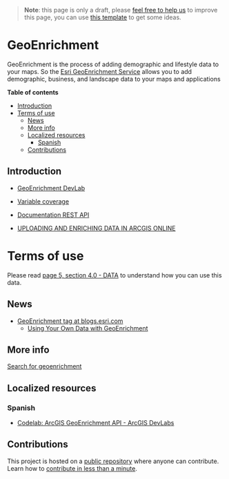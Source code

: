 > **Note**: this page is only a draft, please [feel free to help us](#contributions) to improve this page, you can use [this template](https://github.com/esri-es/awesome-arcgis/blob/master/RESOURCE_PAGE_TEMPLATE.md) to get some ideas.

# GeoEnrichment
GeoEnrichment is the process of adding demographic and lifestyle data to your maps. So the [Esri GeoEnrichment Service](https://developers.arcgis.com/features/geo-enrichment/) allows you to add demographic, business, and landscape data to your maps and applications

<!-- START doctoc generated TOC please keep comment here to allow auto update -->
<!-- DON'T EDIT THIS SECTION, INSTEAD RE-RUN doctoc TO UPDATE -->
**Table of contents**

  - [Introduction](#introduction)
- [Terms of use](#terms-of-use)
  - [News](#news)
  - [More info](#more-info)
  - [Localized resources](#localized-resources)
    - [Spanish](#spanish)
  - [Contributions](#contributions)

<!-- END doctoc generated TOC please keep comment here to allow auto update -->

## Introduction

* [GeoEnrichment DevLab](https://developers.arcgis.com/labs/develop/rest/get-demographic-data/)

* [Variable coverage](http://la.arcgis.com/databrowser/index.html)

* [Documentation REST API](https://developers.arcgis.com/rest/geoenrichment/api-reference/geoenrichment-service-overview.htm)

* [UPLOADING AND ENRICHING DATA IN ARCGIS ONLINE](https://esri-es.github.io/arcgis-search/?amp%3Butm_source=opensearch&search=geoenrichment)

# Terms of use

Please read [page 5, section 4.0 - DATA](http://www.esri.com/~/media/Files/Pdfs/legal/pdfs/mla_e204_e300/english.pdf) to understand how you can use this data.

## News

* [GeoEnrichment tag at blogs.esri.com](https://blogs.esri.com/esri/arcgis/tag/geoenrichment/)
    * [Using Your Own Data with GeoEnrichment](https://blogs.esri.com/esri/arcgis/2017/07/07/83043/)

## More info

[Search for geoenrichment](https://esri-es.github.io/arcgis-search/?search=geoenrichment)

## Localized resources

### Spanish

* [Codelab: ArcGIS GeoEnrichment API - ArcGIS DevLabs](https://docs.google.com/document/d/1HIH8zm4Q1alsEsLEySSI0GuU7Zw5LvkQL7TQ2KbGxPE/edit?usp=sharing)

## Contributions

This project is hosted on a [public repository](https://github.com/hhkaos/awesome-arcgis) where anyone can contribute. Learn how to [contribute in less than a minute](https://github.com/hhkaos/awesome-arcgis/blob/master/CONTRIBUTING.md#contributions).